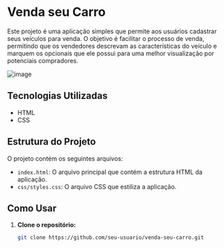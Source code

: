 # Venda seu Carro

Este projeto é uma aplicação simples que permite aos usuários cadastrar seus veículos para venda. O objetivo é facilitar o processo de venda, permitindo que os vendedores descrevam as características do veículo e marquem os opcionais que ele possui para uma melhor visualização por potenciais compradores.

![image](https://github.com/user-attachments/assets/49aabb3e-421f-431a-ab89-b33eac4c8eb8)


## Tecnologias Utilizadas

- HTML
- CSS

## Estrutura do Projeto

O projeto contém os seguintes arquivos:

- `index.html`: O arquivo principal que contém a estrutura HTML da aplicação.
- `css/styles.css`: O arquivo CSS que estiliza a aplicação.

## Como Usar

1. **Clone o repositório:**

   ```bash
   git clone https://github.com/seu-usuario/venda-seu-carro.git

